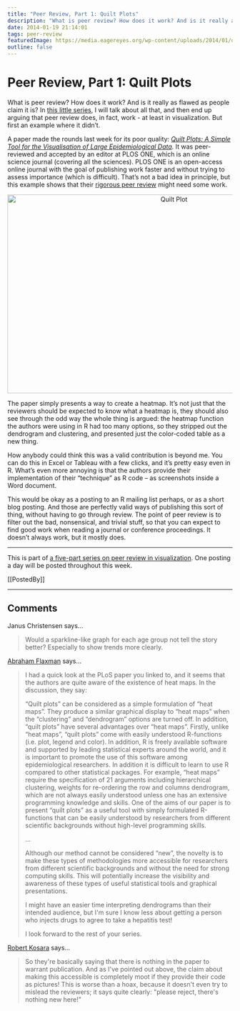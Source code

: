 ```yaml
---
title: "Peer Review, Part 1: Quilt Plots"
description: "What is peer review? How does it work? And is it really as flawed as people claim it is? In this little series, I will talk about all that, and then end up arguing that peer review does, in fact, work - at least in visualization. But first an example where it didn’t."
date: 2014-01-19 21:14:01
tags: peer-review
featuredImage: https://media.eagereyes.org/wp-content/uploads/2014/01/quilt-plot.png
outline: false
---
```


# Peer Review, Part 1: Quilt Plots

What is peer review? How does it work? And is it really as flawed as people claim it is? In <a href="/tag/peer-review">this little series</a>, I will talk about all that, and then end up arguing that peer review does, in fact, work - at least in visualization. But first an example where it didn’t.

A paper made the rounds last week for its poor quality: <a href="http://www.plosone.org/article/info%3Adoi%2F10.1371%2Fjournal.pone.0085047"><em>Quilt Plots: A Simple Tool for the Visualisation of Large Epidemiological Data</em></a>. It was peer-reviewed and accepted by an editor at PLOS ONE, which is an online science journal (covering all the sciences). PLOS ONE is an open-access online journal with the goal of publishing work faster and without trying to assess importance (which is difficult). That’s not a bad idea in principle, but this example shows that their <a href="http://www.plosone.org/static/information">rigorous peer review</a> might need some work.

<p align="center"><img class="aligncenter size-medium wp-image-3065" alt="Quilt Plot" src="https://media.eagereyes.org/wp-content/uploads/2014/01/quilt-plot.png" width="730" height="445" /></p>

The paper simply presents a way to create a heatmap. It’s not just that the reviewers should be expected to know what a heatmap is, they should also see through the odd way the whole thing is argued: the heatmap function the authors were using in R had too many options, so they stripped out the dendrogram and clustering, and presented just the color-coded table as a new thing.

How anybody could think this was a valid contribution is beyond me. You can do this in Excel or Tableau with a few clicks, and it’s pretty easy even in R. What’s even more annoying is that the authors provide their implementation of their “technique” as R code – as screenshots inside a Word document.

This would be okay as a posting to an R mailing list perhaps, or as a short blog posting. And those are perfectly valid ways of publishing this sort of thing, without having to go through review. The point of peer review is to filter out the bad, nonsensical, and trivial stuff, so that you can expect to find good work when reading a journal or conference proceedings. It doesn’t always work, but it mostly does.

<hr />

This is part of <a href="/section/series/peer-review">a five-part series on peer review in visualization</a>. One posting a day will be posted throughout this week.

[[PostedBy]]

<aside class="comments">

---
## Comments

Janus Christensen says…
>	Would a sparkline-like graph for each age group not tell the story better? Especially to show trends more clearly.

<a href="http://healthyalgorithms.com" rel="nofollow noopener" target="_blank">Abraham Flaxman</a> says…
>	I had a quick look at the PLoS paper you linked to, and it seems that the authors are quite aware of the existence of heat maps.  In the discussion, they say:
>	
>	
>	“Quilt plots” can be considered as a simple formulation of “heat maps”. They produce a similar graphical display to “heat maps” when the “clustering” and “dendrogram” options are turned off. In addition, “quilt plots” have several advantages over “heat maps”. Firstly, unlike “heat maps”, “quilt plots” come with easily understood R-functions (i.e. plot, legend and color). In addition, R is freely available software and supported by leading statistical experts around the world, and it is important to promote the use of this software among epidemiological researchers. In addition it is difficult to learn to use R compared to other statistical packages. For example, “heat maps” require the specification of 21 arguments including hierarchical clustering, weights for re-ordering the row and columns dendrogram, which are not always easily understood unless one has an extensive programming knowledge and skills. One of the aims of our paper is to present “quilt plots” as a useful tool with simply formulated R-functions that can be easily understood by researchers from different scientific backgrounds without high-level programming skills.
>	
>	...
>	
>	Although our method cannot be considered “new”, the novelty is to make these types of methodologies more accessible for researchers from different scientific backgrounds and without the need for strong computing skills. This will potentially increase the visibility and awareness of these types of useful statistical tools and graphical presentations.
>	
>	
>	I might have an easier time interpreting dendrograms than their intended audience, but I'm sure I know less about getting a person who injects drugs to agree to take a hepatitis test!  
>	
>	I look forward to the rest of your series.

<a href="/about" rel="nofollow noopener" target="_blank">Robert Kosara</a> says…
>	So they're basically saying that there is nothing in the paper to warrant publication. And as I've pointed out above, the claim about making this accessible is completely moot if they provide their code as pictures! This is worse than a hoax, because it doesn't even try to mislead the reviewers; it says quite clearly: "please reject, there's nothing new here!"

</aside>

